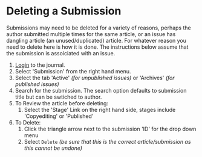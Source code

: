 # Deleting a Submission

Submissions may need to be deleted for a variety of reasons, perhaps the author submitted multiple times for the same article, or an issue has  dangling article (an unused/duplicated) article.  For whatever reason you need to delete here is how it is done. The instructions below assume that the submission is assoiciated with an issue.

1.  [Login](https://journals.library.csuci.edu/ojs/index.php/delfines/login) to the journal.
2. <span class="action">Select</span> 'Submission'  from the right hand menu.
3. <span class="action">Select</span> the tab 'Active' _(for unpublished issues)_ or 'Archives' _(for published issues)_ 
4. <span class="action">Search</span> for the submission.  The search option defaults to submission title but can be swtiched to author.
5. To Review the article before deleting:
    1. <span class="action">Select</span> the 'Stage' Link on the right hand side, stages include 'Copyediting' or 'Published'
6. To Delete:
    1. <span class="action">Click</span> the triangle arrow next to the submission 'ID' for the drop down menu
    2. <span class="action">Select</span> `Delete` _(be sure that this is the correct article/submission as this cannot be undone)_